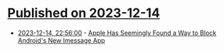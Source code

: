 # [Published on 2023-12-14](index.md)

* [2023-12-14, 22:56:00](https://soylentnews.org/article.pl?sid=23/12/14/0529256&from=rss) - [Apple Has Seemingly Found a Way to Block Android's New Imessage App](https://soylentnews.org/article.pl?sid=23/12/14/0529256&from=rss)
